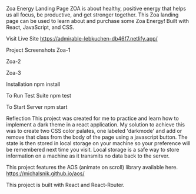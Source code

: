 Zoa Energy Landing Page
ZOA is about healthy, positive energy that helps us all focus, be productive, and get stronger together. This Zoa landing page can be used to learn about and purchase some Zoa Energy! Built with React, JavaScript, and CSS.

Visit Live Site
https://admirable-lebkuchen-db46f7.netlify.app/

Project Screenshots
Zoa-1

Zoa-2

Zoa-3

Installation
npm install

To Run Test Suite
npm test

To Start Server
npm start

Reflection
This project was created for me to practice and learn how to implement a dark theme in a react application. My solution to achieve this was to create two CSS color palates, one labeled 'darkmode' and add or remove that class from the body of the page using a javascript button. The state is then stored in local storage on your machine so your preference will be remembered next time you visit. Local storage is a safe way to store information on a machine as it transmits no data back to the server.

This project features the AOS (animate on scroll) library available here. https://michalsnik.github.io/aos/

This project is built with React and React-Router.
